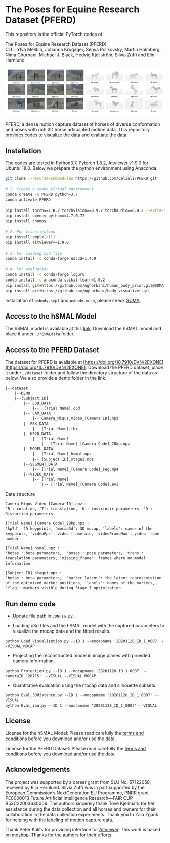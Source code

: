 # The Poses for Equine Research Dataset (PFERD)

This repository is the official PyTorch codes of: 

The Poses for Equine Research Dataset (PFERD) \
Ci Li, Ylva Mellbin, Johanna Krogager, Senya Polikovsky, Martin Holmberg, Nima Ghorbani, Michael J. Black, Hedvig Kjellström, Silvia Zuffi and Elin Hernlund

![front](front.jpg)

PFERD, a dense motion capture dataset of horses of diverse conformation and poses with rich 3D horse articulated motion data. This repository provides codes to visualize the data and evaluate the data.

## Installation

The codes are tested in Python3.7, Pytorch 1.8.2, Aitviewer v1.9.0 for Ubuntu 18.0. Below we prepare the python environment using Anaconda.

``` bash
git clone --recurse-submodules https://github.com/Celiali/PFERD.git

# 1. Create a conda virtual environment.
conda create -n PFERD python=3.7
conda activate PFERD

pip install torch==1.8.2 torchvision==0.9.2 torchaudio==0.8.2 --extra-index-url https://download.pytorch.org/whl/lts/1.8/cu111
pip install opencv-python==4.7.0.72
pip install chumpy

# 2. For visualization 
pip install smplx[all]
pip install aitviewer==1.9.0

# 3. For loading c3d file
conda install -c conda-forge ezc3d=1.4.9

# 4. For evaluation
conda install -c conda-forge loguru
conda install -c anaconda scikit-learn=1.0.2
pip install git+https://github.com/nghorbani/human_body_prior.git@SOMA
pip install git+https://github.com/nghorbani/body_visualizer.git
```

Installation of `psbody.smpl` and `psbody.mesh`, please check [SOMA](https://github.com/nghorbani/soma).


## Access to the hSMAL Model
The hSMAL model is available at this [link](https://sites.google.com/view/cv4horses/cv4horses).
Download the hSMAL model and place it under `./hSMALdata` folder.

## Access to the PFERD Dataset 
The dataset for PFERD is available at [https://doi.org/10.7910/DVN/2EXONE](https://doi.org/10.7910/DVN/2EXONE).
Download the PFERD dataset, place it under `./dataset` folder and follow the directory structure of the data as below. We also provide a demo folder in the link.
```
|--dataset
    |--DEMO
    |--[Subject ID]
        |-- C3D_DATA
            |--  [Trial Name].c3d
        |-- CAM_DATA
            |-- Camera_Miqus_Video_[Camera ID].npz
        |--FBX_DATA
            |-- [Trial Name].fbx
        |--KP2D_DATA
            |-- [Trial Name]
                |-- [Trial Name]_[Camera Code]_2Dkp.npz
        |--MODEL_DATA
            |-- [Trial Name]_hsmal.npz
            |-- [Subject ID]_stagei.npz
        |--SEGMENT_DATA
            |-- [Trial Name]_[Camera Code]_seg.mp4
        |--VIDEO_DATA
            |-- [Trial Name]
                |-- [Trial Name]_[Camera Code].avi
```

Data structure
```angular2html
Camera_Miqus_Video_[Camera ID].npz :
'R': rotation, 'T': translation, 'K': instrinsic parameters, 'D': Distortion parameters
```
```angular2html
[Trial Name]_[Camera Code]_2Dkp.npz :
'kp2d': 2D keypoints, 'mocap3d': 3D mocap, 'labels': names of the keypoints, 'videoFps': video framerate, 'videoFrameNum': video frame number
```

```angular2html
[Trial Name]_hsmal.npz :
'betas': beta parameters,  'poses': pose parameters, 'trans': translation parameters, 'missing_frame': frames where no model information 
```

```angular2html
[Subject ID]_stagei.npz :
'betas': beta parameters,  'marker_latent': the latent representation of the optimized marker positions, 'labels': names of the markers, 'flag': markers visible during Stage I optimization   
```

## Run demo code

- Update file path in ```CONFIG.py```.


- Loading c3d files and the hSMAL model with the captured parameters to visualize the mocap data and the fitted results.
  
```angular2html
python Load_Visualization.py --ID 1 --mocapname '20201128_ID_1_0007' --VISUAL_MOCAP
```

- Projecting the reconstructed model in image planes with provided camera information.
```angular2html
python Projection.py --ID 1 --mocapname '20201128_ID_1_0007' --cameraID '20715' --VISUAL --VISUAL_MOCAP
```  

- Quantitative evaluation using the mocap data and silhouette subsets.
```angular2html
python Eval_3Ddistance.py --ID 1 --mocapname '20201128_ID_1_0007' --VISUAL
python Eval_iou.py --ID 1 --mocapname '20201128_ID_1_0007' --VISUAL
```

## License
License for the hSMAL Model: Please read carefully the [terms and conditions](https://sites.google.com/view/cv4horses/license?authuser=0) before you download and/or use the data.

License for the PFERD Dataset: Please read carefully the [terms and conditions](https://dataverse.harvard.edu/dataset.xhtml?persistentId=doi:10.7910/DVN/2EXONE&version=1.0&selectTab=termsTab) before you download and/or use the data.

## Acknowledgements
The project was supported by a career grant from SLU No. 57122058, received by Elin Hernlund. 
Silvia Zuffi was in part supported by the European Commission’s NextGeneration EU Programme, PNRR grant PE0000013 Future Artificial Intelligence Research—FAIR CUP B53C22003630006. 
The authors sincerely thank Tove Kjellmark for her assistance during the data collection and all horses and owners for their collaboration in the data collection experiments. Thank you to Zala Zgank for helping with the labeling of motion capture data.

Thank Peter Kulits for providing interface for [Aitviewer](https://github.com/eth-ait/aitviewer). 
This work is based on [moshpp](https://github.com/nghorbani/moshpp).
Thanks for the authors for their efforts. 